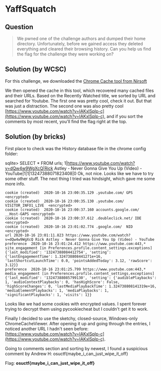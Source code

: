 # YaffSquatch

## Question

> We pwned one of the challenge authors and dumped their home directory. Unfortunately, before we gained access they deleted everything and cleared their browsing history. Can you help us find the flag for the challenge they were working on?

## Solution (by WCSC)

For this challenge, we downloaded the [Chrome Cache tool from Nirsoft](https://www.nirsoft.net/utils/chrome_cache_view.html)

We then opened the cache in this tool, which recovered many cached files and their URLs. Based on the Recently Watched title, we sorted by URL and searched for Youtube. The first one was pretty cool, check it out. But that was just a distraction. The second one was also pretty cool [https://www.youtube.com/watch?v=IAKxlSplp-c](https://www.youtube.com/watch?v=IAKxlSplp-c), and if you sort the comments by most recent, you'll find the flag right at the top.

## Solution (by bricks)

First place to check was the History database file in the chrome config folder:

sqlite> SELECT \* FROM urls;
1|https://www.youtube.com/watch?v=dQw4w9WgXcQ|Rick Astley - Never Gonna Give You Up (Video) - YouTube|1|1|13247388071823408|0
Ok, not nice. Looks like we have to try some other stuff. The next thing I tried was hindsight, which gave me some more info.

```
cookie (created)  2020-10-16 23:00:35.129 .youtube.com/ GPS <encrypted>
cookie (created)  2020-10-16 23:00:35.130 .youtube.com/ VISITOR_INFO1_LIVE  <encrypted>
cookie (created)  2020-10-16 23:00:37.160 accounts.google.com/  __Host-GAPS <encrypted>
cookie (created)  2020-10-16 23:00:37.612 .doubleclick.net/ IDE <encrypted>
cookie (created)  2020-10-16 23:01:02.774 .google.com/  NID <encrypted>
url 2020-10-16 23:01:11.823 https://www.youtube.com/watch?v=dQw4w9WgXcQ Rick Astley - Never Gonna Give You Up (Video) - YouTube
preference  2020-10-16 23:01:24.412 https://www.youtube.com:443,* site_engagement [in Preferences.profile.content_settings.exceptions]  {'last_modified': '13247388084412754', 'setting': {'lastEngagementTime': 1.324738808441271e+16, 'lastShortcutLaunchTime': 0.0, 'pointsAddedToday': 3.12, 'rawScore': 3.12}}
preference  2020-10-16 23:01:25.799 https://www.youtube.com:443,* media_engagement [in Preferences.profile.content_settings.exceptions] {'last_modified': '13247388085799130', 'setting': {'audiblePlaybacks': 1, 'audioContextPlaybacks': 0, 'hasHighScore': False, 'highScoreChanges': 0, 'lastMediaPlaybackTime': 1.324738808141319e+16, 'mediaElementPlaybacks': 1, 'mediaPlaybacks': 1, 'significantPlaybacks': 1, 'visits': 1}}
```

Looks like we had some cookies with encrypted values. I spent forever trying to decrypt them using pycookiecheat but I couldn't get it to work.

Finally I decided to use the sketchy, closed-source, Windows-only ChromeCacheViewer. After opening it up and going through the entries, I noticed another URL I hadn't seen before: [https://www.youtube.com/watch?v=IAKxlSplp-c](https://www.youtube.com/watch?v=IAKxlSplp-c).

Going to comments section and sorting by newest, I found a suspicious comment by Andrew H: osuctf{maybe_i_can_just_wipe_it_off}

Flag: **osuctf{maybe_i_can_just_wipe_it_off}**
